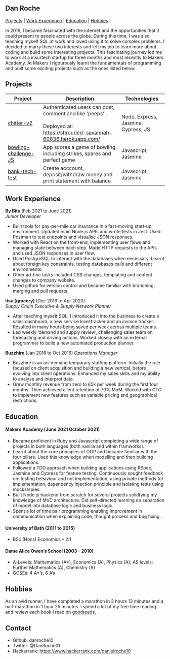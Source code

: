 ## Dan Roche

[Projects](#projects) | [Work Experience](#work-experience) | [Education](#education) | [Hobbies](#hobbies) |

In 2019, I became fascinated with the internet and the opportunities that it could present to people across the globe. During this time, I was also teaching myself SQL at work and loved using it to solve complex problems. I decided to marry these two interests and left my job to learn more about coding and build some interesting projects. This fascinating journey led me to work at a insurtech startup for three months and most recently to Makers Academy. At Makers I rigourously learnt the fundamentals of programming and built some exciting projects such as the ones listed below.
## Projects

|Project        |Description                                           |Technologies              |
|----------|------------------------------------------------------|----------------------------------------|
|[chitter-v2](https://github.com/danroche10/chitter-v2)|Authenticated users can post, comment and like 'peeps'. .<br><br> Deployed at: https://shrouded-savannah-60836.herokuapp.com/ | Node, Express, Jasmine, Cypress, JS |
|[bowling-challenge-JS](https://github.com/danroche10/bowling-challenge-JS)|App scores a game of bowling including strikes, spares and perfect game | Javascript, Jasmine |
|[bank-tech-test](https://github.com/danroche10/bank-tech-test)|Create acccount, deposit/withdraw money and print statement with balance | Javascript, Jasmine |
        
## Work Experience

**By Bits** (Feb 2021 to June 2021)  
_Junior Developer_

- Built tools for pay-per-mile car insurance in a fast-moving start-up environment. Updated main Node.js APIs and wrote tests in Jest. Used Postman to test endpoints and visualise JSON responses.
- Worked with React on the front-end, implementing user flows and managing state between each step. Made HTTP requests to the APIs and used JSON responses in user flow.
- Used PostgreSQL to interact with the databases when necessary. Learnt about foreign key constraints, testing databases calls and different environments.
- Other ad-hoc tasks included CSS changes, templating and content changes to company website.
- Used github for version control and became familiar with branching, merging and pull requests.


**itsu [grocery]** (Dec 2016 to Apr 2020)  
_Supply Chain Executive & Supply Network Planner_

- After teaching myself SQL, I introduced it into the business to create a sales dashboard, a new service level tracker and an invoice tracker. Resulted in many hours being saved per week across multiple teams.
- Led weekly ‘demand and supply review’, challenging sales team on forecasting and driving actions. Worked closely with an external programmer to build a new automated production planner.

**Buzzhire** (Jan 2016 to Oct 2016)
_Operations Manager_

- Buzzhire is an on-demand temporary staffing platform. Initially the role focused on client acquisition and building a new vertical, before evolving into client operations. Enhanced my sales skills and my ability to analyse and interpret data. 
- Grew monthly revenue from zero to £5k per week during the first four months. Then achieved client retention of 70% MoM. Worked with CTO to implement new features such as variable pricing and geographical restrictions.

## Education

#### Makers Academy (June 2021 October 2021)
- Became proficient in Ruby and Javascript completing a wide range of projects in both languages (both vanilla and within framworks).
- Learnt about the core principles of OOP and became familiar with the four pillars. Used this knowledge when modelling and then building applications.
- Followed a TDD approach when building applications using RSpec, Jasmine and Cypress for feature testing. Continuously sought feedback on: testing behaviour and not implementation, using private methods for implementation, dependency injection principle and isolating tests using mocks/spies.
- Built Node.js backend from scratch for several projects solidfying my knowledge of MVC architecture. Did self-directed learning on separation of model into database logic and business logic. 
- Spent a lot of time pair programming enabling improvement in communication when explaining code, thought process and bug fixing.

#### University of Bath (2011 to 2015)

- BSc (Hons) Economics – 2:1

#### Dame Alice Owen’s School (2003 - 2010)                                                                                                                                        
- A-Levels: Mathematics (A*), Economics (A), Physics (A); AS levels: Further Mathematics (A), Chemistry (A)
- GCSEs: 4 A*’s, 6 A’s	

## Hobbies

As an avid runner, I have completed a marathon in 3 hours 13 minutes and a half-marathon in 1 hour 25 minutes.
I spend a lot of my free time reading and review each book I read on [goodreads.](https://www.goodreads.com/review/list/60295249?shelf=read)

## Contact
- Github: danroche10
- Twitter: @DanRoche01
- Hackerrank: https://www.hackerrank.com/danielroche10
